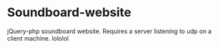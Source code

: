 Soundboard-website
==================

jQuery-php soundboard website. Requires a server listening to udp on a client machine.
lololol
